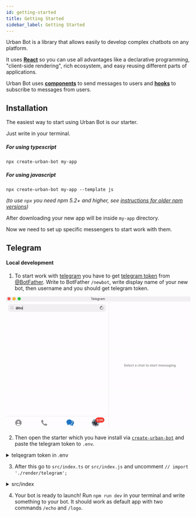 ```yaml
---
id: getting-started
title: Getting Started
sidebar_label: Getting Started
---
```

Urban Bot is a library that allows easily to develop complex chatbots on any platform. 

It uses <a href="https://github.com/facebook/react" target="_blanck">**React**</a> so you can use all advantages like a declarative programming, "client-side rendering", rich ecosystem, and easy reusing different parts of applications. 

Urban Bot uses **[components](components.md)** to send messages to users and **[hooks](hooks.md)** to subscribe to messages from users.

## Installation
The easiest way to start using Urban Bot is our starter.

Just write in your terminal.
##### For using typescript
```shell
npx create-urban-bot my-app
```
##### For using javascript
```shell
npx create-urban-bot my-app --template js
```
_(to use `npx` you need npm 5.2+ and higher, see <a href="https://gist.github.com/gaearon/4064d3c23a77c74a3614c498a8bb1c5f" target="_blank">instructions for older npm versions</a>)_

After downloading your new app will be inside `my-app` directory.

Now we need to set up specific messengers to start work with them.
## Telegram
#### Local development
1. To start work with <a href="https://telegram.org/" target="_blank">telegram</a> you have to get <a href="https://core.telegram.org/bots#6-botfather" target="_blank">telegram token</a>
from <a href="https://t.me/botfather" target="_blank">@BotFather</a>. Write to BotFather `/newbot`, write display name of your new bot, then username and you should get telegram token.

![alt-text](assets/telegram-token.gif)

2. Then open the starter which you have install via [`create-urban-bot`](#installation) and paste the telegram token to `.env`.
<details>
<summary>telqegram token in .env</summary>
![telegram-token-env](assets/telegram-token-env.png)
</details>

3. After this go to `src/index.ts` or `src/index.js` and uncomment `// import './render/telegram';`
<details>
<summary>src/index</summary>
![telegram-token-env](assets/telegram-render.png)
</details>

4. Your bot is ready to launch! Run `npm run dev` in your terminal and write something to your bot. It should work as default app with two commands `/echo` and `/logo`.
